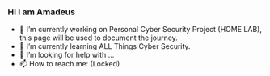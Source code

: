 ### Hi I am Amadeus
- 🔭 I’m currently working on Personal Cyber Security Project (HOME LAB), this page will be used to document the journey.
- 🌱 I’m currently learning ALL Things Cyber Security.
- 🤔 I’m looking for help with ...
- 📫 How to reach me: (Locked)

<!--
**karibueli/karibueli** is a ✨ _special_ ✨ repository because its `README.md` (this file) appears on your GitHub profile.



- ⚡ Fun fact: ...
-->
